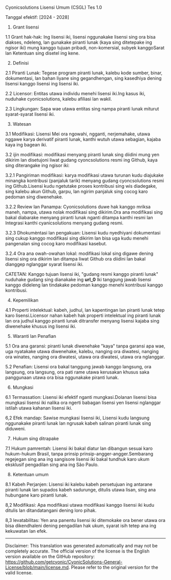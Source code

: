 Cyonicsolutions Lisensi Umum (CSGL)
Tes 1.0

Tanggal efektif: [2024 - 2028]

1. Grant lisensi

1.1 Grant hak-hak: Ing lisensi iki, lisensi nggunakake lisensi sing ora bisa diakses, ndeleng, lan gunakake piranti lunak (kaya sing ditetepake ing ngisor iki) mung kanggo tujuan pribadi, non-komersial, subyek kanggoSarat lan Ketentuan sing disetel ing kene.

2. Definisi

2.1 Piranti Lunak: Tegese program piranti lunak, kalebu kode sumber, binar, dokumentasi, lan bahan liyane sing gegandhengan, sing kasedhiya dening lisensi kanggo lisensi ing lisensi iki.

2.2 Licensor: Entitas utawa individu menehi lisensi iki.Ing kasus iki, nuduhake cyonicsolutions, kalebu afiliasi lan wakil.

2.3 Lingkungan: Sapa wae utawa entitas sing nampa piranti lunak miturut syarat-syarat lisensi iki.

3. Watesan

3.1 Modifikasi: Lisensi Mei ora ngowahi, ngganti, nerjemahake, utawa nggawe karya derivatif piranti lunak, kanthi wutuh utawa sebagian, kajaba kaya ing bagean iki.

3.2 ijin modifikasi: modifikasi menyang piranti lunak sing diidini mung yen dikirim lan disetujoni liwat gudang cyoncsolutions resmi ing Github, kaya sing diterangake ing ngisor iki:

3.2.1 Pangiriman modifikasi: karya modifikasi utawa turunan kudu diajukake minangka kontribusi (panjaluk tarik) menyang gudang cyoncsolutions resmi ing Github.Lisensi kudu ngetutake proses kontribusi sing wis diadegake, sing kalebu akun Github, garpu, lan ngirim panjaluk sing cocog karo pedoman sing diwenehake.

3.2.2 Review lan Panampa: Cyonicsolutions duwe hak kanggo mriksa maneh, nampa, utawa nolak modifikasi sing dikirim.Ora ana modifikasi sing bakal diabarake menyang piranti lunak nganti ditampa kanthi resmi lan Integrasi kanthi cyanicsolutions menyang gudang resmi.

3.2.3 Dhokumèntasi lan pengakuan: Lisensi kudu nyedhiyani dokumentasi sing cukup kanggo modifikasi sing dikirim lan bisa uga kudu menehi pangenalan sing cocog karo modifikasi kasebut.

3.2.4 Ora ana owah-owahan lokal: modifikasi lokal sing digawe dening lisensi sing ora dikirim lan ditampa liwat Github ora diidini lan bakal dianggep nglanggar syarat lisensi iki.

CATETAN: Kanggo tujuan lisensi iki, "gudang resmi kanggo piranti lunak" nuduhake gudang sing dianakake ing __url_0__ Iki tanggung jawab lisensi kanggo dideleng lan tindakake pedoman kanggo menehi kontribusi kanggo kontribusi.

4. Kepemilikan

4.1 Properti intelektual: kabeh, judhul, lan kapentingan lan piranti lunak tetep karo lisensi.Licensor nahan kabeh hak properti intelektual ing piranti lunak lan ora judhul kanggo piranti lunak ditransfer menyang lisensi kajaba sing diwenehake khusus ing lisensi iki.

5. Waranti lan Penafian

5.1 Ora ana garansi: piranti lunak diwenehake "kaya" tanpa garansi apa wae, uga nyatakake utawa diwenehake, kalebu, nanging ora diwatesi, nanging ora winates, nanging ora diwatesi, utawa ora diwatesi, utawa ora nglanggar.

5.2 Penafian: Lisensi ora bakal tanggung jawab kanggo langsung, ora langsung, ora langsung, ora pati rame utawa kerusakan khusus saka panggunaan utawa ora bisa nggunakake piranti lunak.

6. Mungkasi

6.1 Termassation: Lisensi iki efektif nganti mungkasi.Dolanan lisensi bisa mungkasi lisensi iki nalika ora ngerti babagan lisensi yen lisensi nglanggar istilah utawa kahanan lisensi iki.

6,2 Efek mandap: Sawise mungkasi lisensi iki, Lisensi kudu langsung nggunakake piranti lunak lan ngrusak kabeh salinan piranti lunak sing diduweni.

7. Hukum sing ditrapake

7.1 Hukum pamrentah: Lisensi iki bakal diatur lan dibangun sesuai karo hukum-hukum Brasil, tanpa prinsip prinsip-angger-angger.Sembarang regejegan sing ana ing sangisore lisensi iki bakal tundhuk karo ukum eksklusif pengadilan sing ana ing São Paulo.

8. Ketentuan umum

8.1 Kabeh Perjanjen: Lisensi iki kalebu kabeh persetujuan ing antarane piranti lunak lan supados kabeh sadurunge, ditulis utawa lisan, sing ana hubungane karo piranti lunak.

8,2 Modifikasi: Apa modifikasi utawa modifikasi kanggo lisensi iki kudu ditulis lan ditandatangani dening loro pihak.

8,3 levatabilitas: Yen ana panentu lisensi iki ditemokake ora bener utawa ora bisa dikendhaleni dening pengadilan hak ukum, syarat isih tetep ana ing kekuwatan lan efek.

---
Disclaimer: This translation was generated automatically and may not be completely accurate. The official version of the license is the English version available on the GitHub repository: https://github.com/getcyonic/CyonicSolutions-General-License/blob/main/license.md. Please refer to the original version for the valid license.